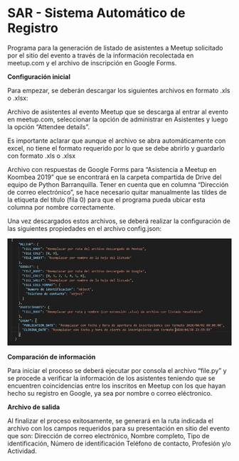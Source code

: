 # SAR - Sistema Automático de Registro

Programa para la generación de listado de asistentes a Meetup solicitado por el sitio del evento a través de la información recolectada en meetup.com y el archivo de inscripción en Google Forms.

**Configuración inicial**

Para empezar, se deberán descargar los siguientes archivos en formato .xls o .xlsx:

Archivo de asistentes al evento Meetup que se descarga al entrar al evento en meetup.com, seleccionar la opción de administrar en Asistentes y luego la opción “Attendee details”.

Es importante aclarar que aunque el archivo se abra automáticamente con excel, no tiene el formato requerido por lo que se debe abrirlo y guardarlo con formato .xls o .xlsx

Archivo con respuestas de Google Forms para “Asistencia a Meetup en Koombea 2019” que se encontrará en la carpeta compartida de Drive del equipo de Python Barranquilla. Tener en cuenta que en columna “Dirección de correo electrónico”, se hace necesario quitar manualmente las tildes de la etiqueta del título (fila 0) para que el programa pueda ubicar esta columna por nombre correctamente.

Una vez descargados estos archivos, se deberá realizar la configuración de las siguientes propiedades en el archivo config.json:

![config](assets/Config.JPG)

**Comparación de información**

Para iniciar el proceso se deberá ejecutar por consola el archivo “file.py” y se procede a verificar la información de los asistentes teniendo que se encuentren coincidencias entre los inscritos en Meetup con los que hayan hecho su registro en Google, ya sea por nombre o correo eléctronico.

**Archivo de salida**

Al finalizar el proceso exitosamente, se generará en la ruta indicada el archivo con los campos requeridos para su presentación en sitio del evento que son: Dirección de correo electrónico, Nombre completo, Tipo de identificación, Número de identificación Teléfono de contacto, Profesión y/o Actividad.
